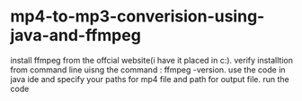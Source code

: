 # mp4-to-mp3-converision-using-java-and-ffmpeg

install ffmpeg from the offcial website(i have it placed in c:).
verify installtion from command line uisng the command : ffmpeg -version.
use the code in java ide and specify your paths for mp4 file and path for output file.
run the code 
